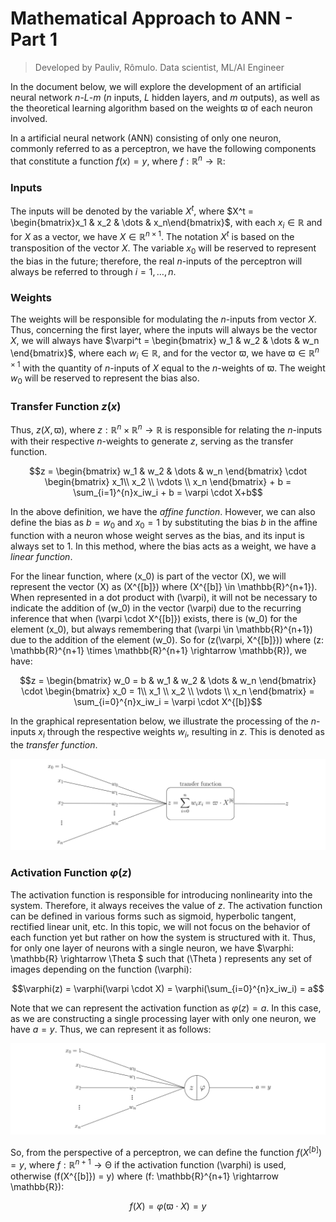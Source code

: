 # Mathematical Approach to ANN - Part 1

> Developed by Pauliv, Rômulo. Data scientist, ML/AI Engineer

In the document below, we will explore the development of an artificial neural network $n$-$L$-$m$ ($n$ inputs, $L$ hidden layers, and $m$ outputs), as well as the theoretical learning algorithm based on the weights $\varpi$ of each neuron involved.

In a artificial neural network (ANN) consisting of only one neuron, commonly referred to as a perceptron, we have the following components that constitute a function $f(x) = y$, where $f: \mathbb{R}^{n} \rightarrow \mathbb{R}$:

### Inputs

The inputs will be denoted by the variable $X^t$, where $X^t = \begin{bmatrix}x_1 & x_2 & \dots & x_n\end{bmatrix}$, with each $x_i \in \mathbb{R}$ and for $X$ as a vector, we have $X \in \mathbb{R}^{n \times 1}$. The notation $X^t$ is based on the transposition of the vector $X$. The variable $x_0$ will be reserved to represent the bias in the future; therefore, the real $n$-inputs of the perceptron will always be referred to through $i = 1, \dots, n$.

### Weights

The weights will be responsible for modulating the $n$-inputs from vector $X$. Thus, concerning the first layer, where the inputs will always be the vector $X$, we will always have $\varpi^t = \begin{bmatrix} w_1 & w_2 & \dots & w_n \end{bmatrix}$, where each $w_i \in \mathbb{R}$, and for the vector $\varpi$, we have $\varpi \in \mathbb{R}^{n \times 1}$ with the quantity of $n$-inputs of $X$ equal to the $n$-weights of $\varpi$. The weight $w_0$ will be reserved to represent the bias also. 

### Transfer Function $z(x)$

Thus, $z(X, \varpi)$, where $z: \mathbb{R}^n \times \mathbb{R}^n  \rightarrow \mathbb{R}$ is responsible for relating the $n$-inputs with their respective $n$-weights to generate $z$, serving as the transfer function.

```math
z = \begin{bmatrix} w_1 & w_2 & \dots &  w_n \end{bmatrix} \cdot \begin{bmatrix} x_1\\ x_2 \\ \vdots \\ x_n \end{bmatrix} + b = \sum_{i=1}^{n}x_iw_i + b = \varpi \cdot X+b
```
In the above definition, we have the _affine function_. However, we can also define the bias as $b = w_0$ and $x_0 = 1$ by substituting the bias $b$ in the affine function with a neuron whose weight serves as the bias, and its input is always set to 1. In this method, where the bias acts as a weight, we have a _linear function_.

For the linear function, where \(x_0\) is part of the vector \(X\), we will represent the vector \(X\) as \(X^{[b]}\) where \(X^{[b]} \in \mathbb{R}^{n+1}\). When represented in a dot product with \(\varpi\), it will not be necessary to indicate the addition of \(w_0\) in the vector \(\varpi\) due to the recurring inference that when \(\varpi \cdot X^{[b]}\) exists, there is \(w_0\) for the element \(x_0\), but always remembering that \(\varpi \in \mathbb{R}^{n+1}\) due to the addition of the element \(w_0\). So for \(z(\varpi, X^{[b]})\) where \(z: \mathbb{R}^{n+1} \times \mathbb{R}^{n+1} \rightarrow \mathbb{R}\), we have:

```math
z = \begin{bmatrix} w_0 = b & w_1 & w_2 & \dots &  w_n \end{bmatrix} \cdot \begin{bmatrix} x_0 = 1\\ x_1 \\ x_2 \\ \vdots \\ x_n \end{bmatrix} = \sum_{i=0}^{n}x_iw_i = \varpi \cdot X^{[b]}
```

In the graphical representation below, we illustrate the processing of the $n$-inputs $x_i$ through the respective weights $w_i$, resulting in $z$. This is denoted as the _transfer function_.

<img src="/transfer_function_1.svg" alt="The perceptron"/>

### Activation Function $\varphi(z)$
The activation function is responsible for introducing nonlinearity into the system. Therefore, it always receives the value of $z$. The activation function can be defined in various forms such as sigmoid, hyperbolic tangent, rectified linear unit, etc. In this topic, we will not focus on the behavior of each function yet but rather on how the system is structured with it. Thus, for only one layer of neurons with a single neuron, we have $\varphi: \mathbb{R} \rightarrow \Theta $ such that \(\Theta \) represents any set of images depending on the function \(\varphi\):

```math
\varphi(z) = \varphi(\varpi \cdot X) = \varphi(\sum_{i=0}^{n}x_iw_i) = a
```

Note that we can represent the activation function as $\varphi(z) = a$. In this case, as we are constructing a single processing layer with only one neuron, we have $a=y$. Thus, we can represent it as follows:

<img src="/activation_function_2.svg" alt="Single Functional Neuron"/>

So, from the perspective of a perceptron, we can define the function $f(X^{[b]}) = y$, where $f: \mathbb{R}^{n+1} \rightarrow \mathbb{\Theta}$ if the activation function \(\varphi\) is used, otherwise \(f(X^{[b]}) = y\) where \(f: \mathbb{R}^{n+1} \rightarrow \mathbb{R}\):

```math
f(X) = \varphi(\varpi \cdot X) = y
```


